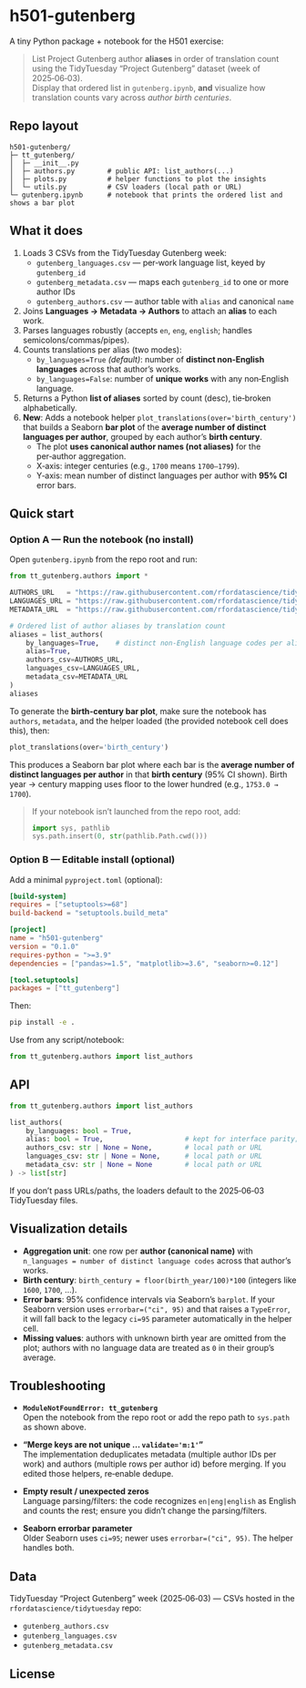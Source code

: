 # h501-gutenberg

A tiny Python package + notebook for the H501 exercise:

> List Project Gutenberg author **aliases** in order of translation count using the TidyTuesday “Project Gutenberg” dataset (week of 2025‑06‑03).  
> Display that ordered list in `gutenberg.ipynb`, **and** visualize how translation counts vary across *author birth centuries*.

## Repo layout

```
h501-gutenberg/
├─ tt_gutenberg/
│  ├─ __init__.py
│  ├─ authors.py        # public API: list_authors(...)
│  ├─ plots.py          # helper functions to plot the insights
│  └─ utils.py          # CSV loaders (local path or URL)
└─ gutenberg.ipynb      # notebook that prints the ordered list and shows a bar plot
```

## What it does

1. Loads 3 CSVs from the TidyTuesday Gutenberg week:
   - `gutenberg_languages.csv` — per‑work language list, keyed by `gutenberg_id`
   - `gutenberg_metadata.csv` — maps each `gutenberg_id` to one or more author IDs
   - `gutenberg_authors.csv` — author table with `alias` and canonical `name`
2. Joins **Languages → Metadata → Authors** to attach an **alias** to each work.
3. Parses languages robustly (accepts `en`, `eng`, `english`; handles semicolons/commas/pipes).
4. Counts translations per alias (two modes):
   - `by_languages=True` *(default)*: number of **distinct non‑English languages** across that author’s works.
   - `by_languages=False`: number of **unique works** with any non‑English language.
5. Returns a Python **list of aliases** sorted by count (desc), tie‑broken alphabetically.
6. **New**: Adds a notebook helper `plot_translations(over='birth_century')` that builds a Seaborn **bar plot** of
   the **average number of distinct languages per author**, grouped by each author’s **birth century**.  
   - The plot **uses canonical author names (not aliases)** for the per‑author aggregation.  
   - X‑axis: integer centuries (e.g., `1700` means `1700–1799`).  
   - Y‑axis: mean number of distinct languages per author with **95% CI** error bars.

## Quick start

### Option A — Run the notebook (no install)

Open `gutenberg.ipynb` from the repo root and run:

```python
from tt_gutenberg.authors import *

AUTHORS_URL   = "https://raw.githubusercontent.com/rfordatascience/tidytuesday/main/data/2025/2025-06-03/gutenberg_authors.csv"
LANGUAGES_URL = "https://raw.githubusercontent.com/rfordatascience/tidytuesday/main/data/2025/2025-06-03/gutenberg_languages.csv"
METADATA_URL  = "https://raw.githubusercontent.com/rfordatascience/tidytuesday/main/data/2025/2025-06-03/gutenberg_metadata.csv"

# Ordered list of author aliases by translation count
aliases = list_authors(
    by_languages=True,    # distinct non‑English language codes per alias
    alias=True,
    authors_csv=AUTHORS_URL,
    languages_csv=LANGUAGES_URL,
    metadata_csv=METADATA_URL
)
aliases
```

To generate the **birth‑century bar plot**, make sure the notebook has `authors`, `metadata`, and the helper loaded (the provided notebook cell does this), then:

```python
plot_translations(over='birth_century')
```

This produces a Seaborn bar plot where each bar is the **average number of distinct languages per author** in that **birth century** (95% CI shown). Birth year → century mapping uses floor to the lower hundred (e.g., `1753.0 → 1700`).

> If your notebook isn’t launched from the repo root, add:
>
> ```python
> import sys, pathlib
> sys.path.insert(0, str(pathlib.Path.cwd()))
> ```

### Option B — Editable install (optional)

Add a minimal `pyproject.toml` (optional):

```toml
[build-system]
requires = ["setuptools>=68"]
build-backend = "setuptools.build_meta"

[project]
name = "h501-gutenberg"
version = "0.1.0"
requires-python = ">=3.9"
dependencies = ["pandas>=1.5", "matplotlib>=3.6", "seaborn>=0.12"]

[tool.setuptools]
packages = ["tt_gutenberg"]
```

Then:

```bash
pip install -e .
```

Use from any script/notebook:

```python
from tt_gutenberg.authors import list_authors
```

## API

```python
from tt_gutenberg.authors import list_authors

list_authors(
    by_languages: bool = True,
    alias: bool = True,                    # kept for interface parity; returns aliases
    authors_csv: str | None = None,        # local path or URL
    languages_csv: str | None = None,      # local path or URL
    metadata_csv: str | None = None        # local path or URL
) -> list[str]
```

If you don’t pass URLs/paths, the loaders default to the 2025‑06‑03 TidyTuesday files.

## Visualization details

- **Aggregation unit**: one row per **author (canonical name)** with `n_languages = number of distinct language codes` across that author’s works.
- **Birth century**: `birth_century = floor(birth_year/100)*100` (integers like `1600`, `1700`, …).
- **Error bars**: 95% confidence intervals via Seaborn’s `barplot`. If your Seaborn version uses `errorbar=("ci", 95)` and that raises a `TypeError`, it will fall back to the legacy `ci=95` parameter automatically in the helper cell.
- **Missing values**: authors with unknown birth year are omitted from the plot; authors with no language data are treated as `0` in their group’s average.

## Troubleshooting

- **`ModuleNotFoundError: tt_gutenberg`**  
  Open the notebook from the repo root or add the repo path to `sys.path` as shown above.

- **“Merge keys are not unique … `validate='m:1'`”**  
  The implementation deduplicates metadata (multiple author IDs per work) and authors (multiple rows per author id) before merging. If you edited those helpers, re‑enable dedupe.

- **Empty result / unexpected zeros**  
  Language parsing/filters: the code recognizes `en|eng|english` as English and counts the rest; ensure you didn’t change the parsing/filters.

- **Seaborn errorbar parameter**  
  Older Seaborn uses `ci=95`; newer uses `errorbar=("ci", 95)`. The helper handles both.

## Data

TidyTuesday “Project Gutenberg” week (2025‑06‑03) — CSVs hosted in the `rfordatascience/tidytuesday` repo:

- `gutenberg_authors.csv`
- `gutenberg_languages.csv`
- `gutenberg_metadata.csv`

## License

